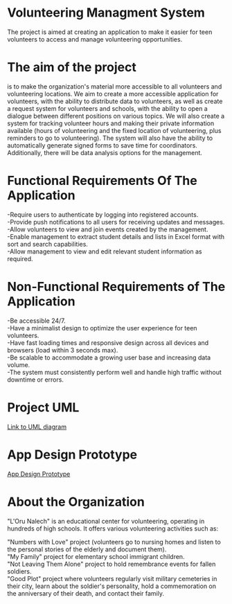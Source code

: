 # Volunteering Managment System
The project is aimed at creating an application to make it easier for teen volunteers to access and manage volunteering opportunities. 

# The aim of the project
 is to make the organization's material more accessible to all volunteers and volunteering locations. We aim to create a more accessible application for volunteers, with the ability to distribute data to volunteers, as well as create a request system for volunteers and schools, with the ability to open a dialogue between different positions on various topics. We will also create a system for tracking volunteer hours and making their private information available (hours of volunteering and the fixed location of volunteering, plus reminders to go to volunteering). The system will also have the ability to automatically generate signed forms to save time for coordinators. Additionally, there will be data analysis options for the management.

# Functional Requirements Of The Application
-Require users to authenticate by logging into registered accounts.  
-Provide push notifications to all users for receiving updates and messages.  
-Allow volunteers to view and join events created by the management.  
-Enable management to extract student details and lists in Excel format with sort and search capabilities.  
-Allow management to view and edit relevant student information as required.  

# Non-Functional Requirements of The Application
-Be accessible 24/7.  
-Have a minimalist design to optimize the user experience for teen volunteers.  
-Have fast loading times and responsive design across all devices and browsers (load within 3 seconds max).  
-Be scalable to accommodate a growing user base and increasing data volume.  
-The system must consistently perform well and handle high traffic without downtime or errors.  

# Project UML
[Link to UML diagram](/UMLdiagram.pdf)

# App Design Prototype
[App Design Prototype](https://app.uizard.io/p/be144ca1)

# About the Organization 
"L'Oru Nalech" is an educational center for volunteering, operating in hundreds of high schools. It offers various volunteering activities such as:

"Numbers with Love" project (volunteers go to nursing homes and listen to the personal stories of the elderly and document them).  
"My Family" project for elementary school immigrant children.  
"Not Leaving Them Alone" project to hold remembrance events for fallen soldiers.  
"Good Plot" project where volunteers regularly visit military cemeteries in their city, learn about the soldier's personality, hold a commemoration on the anniversary of their death, and contact their family.  

